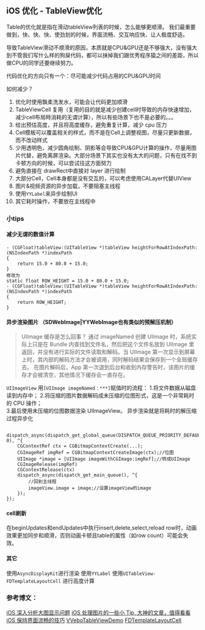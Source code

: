 ## iOS 优化 - TableView优化

Table的优化就是指在滑动tableView列表的时候，怎么能够更顺滑。
我们最重要做到，快、快、快、使劲划的时候，界面流畅、交互响应快、让人极度舒适。

导致TableView滑动不顺滑的原因，本质就是CPU&GPU还是不够强大，没有强大到不管我们写什么样的狗屎代码，都可以抹掉我们跟优秀程序猿之间的差距，所以做CPU的同学还要继续努力。

代码优化的方向只有一个：尽可能减少代码占用的CPU&GPU时间

如何减少？
1. 优化时使用飘柔洗发水，可能会让代码更加顺滑
2. TableViewCell 复用（复用的目的就是减少创建cell时导致的内存快速增加，减少cell布局時消耗的无谓计算），所以有些场景下也不是必要的。。。
3. 给出预估高度，并且将高度缓存，避免重复计算，减少 cpu 压力
4. Cell模板可以覆盖相关的样式，而不是在Cell上调整视图，尽量只更新数据，而不改动样式
5. 少用透明色，减少圆角绘制、阴影等会导致CPU&GPU计算的操作，尽量用图片代替，避免离屏渲染。大部分场景下其实也没有太大的问题，只有在找不到卡顿方向的时候，可以尝试往这方面努力
6. 避免直接在 drawRect中直接对 layer 进行绘制
7. 大部分Cell，Cell本身都是没有交互的，可以考虑使用CALayer代替UIView
8. 图片&视频资源的异步加载，不要阻塞主线程
9. 使用`YYLabel`来异步绘制UI
10. 其它耗时操作，不要放在主线程中


### 小tips
#### 减少无谓的数值计算
```
- (CGFloat)tableView:(UITableView *)tableView heightForRowAtIndexPath:(NSIndexPath *)indexPath
{
    return 15.0 + 80.0 + 15.0;
}
修改为
static float ROW_HEIGHT = 15.0 + 80.0 + 15.0;
- (CGFloat)tableView:(UITableView *)tableView heightForRowAtIndexPath:(NSIndexPath *)indexPath
{
    return ROW_HEIGHT;
}
```

#### 异步渲染图片 （SDWebImage|YYWebImage也有类似的预解压机制）

>UIImage 缓存是怎么回事？
通过 imageNamed 创建 UIImage 时，系统实际上只是在 Bundle 内查找到文件名，然后把这个文件名放到 UIImage 里返回，并没有进行实际的文件读取和解码。当 UIImage 第一次显示到屏幕上时，其内部的解码方法才会被调用，同时解码结果会保存到一个全局缓存去。
在图片解码后，App 第一次退到后台和收到内存警告时，该图片的缓存才会被清空，其他情况下缓存会一直存在。

`UIImageView` 用`[UIImage imageNamed：***]`赋值时的流程：
    1.将文件数据从磁盘读到内存中；
    2.将压缩的图片数据解码成未压缩的位图形式，这是一个非常耗时的 CPU 操作；  
    3.最后使用未压缩的位图数据渲染 UIImageView。
异步渲染就是将耗时的解压缩过程异步化

```

dispatch_async(dispatch_get_global_queue(DISPATCH_QUEUE_PRIORITY_DEFAULT, 0), ^{
    CGContextRef ctx = CGBitmapContextCreate(...);
    CGImageRef imgRef = CGBitmapContextCreateImage(ctx);//位图
    UIImage *image = [UIImage imageWithCGImage:imgRef];//转成UIImage
    CGImageRelease(imgRef)
    CGContextRelease(ctx)
    dispatch_async(dispatch_get_main_queue(), ^{
        //回到主线程
        imageView.image = image;//设置imageView的image
    });
});
```

#### cell刷新
在beginUpdates和endUpdates中执行insert,delete,select,reload row时，动画效果更加同步和顺滑，否则动画卡顿且table的属性（如row count）可能会失效。

#### 其它
使用`AsyncDisplayKit`进行渲染
使用`YYLabel`
使用`UITableView-FDTemplateLayoutCell` 进行高度计算




### 参考博文：
[iOS 深入分析大图显示问题](https://juejin.cn/post/68449035975498137670)
[iOS 处理图片的一些小 Tip, 大神的文章，值得看看](https://blog.ibireme.com/2015/11/02/ios_image_tips)
[iOS 保持界面流畅的技巧](https://blog.ibireme.com/2015/11/12/smooth_user_interfaces_for_ios/)
[VVeboTableViewDemo](https://github.com/johnil/VVeboTableViewDemo)
[FDTemplateLayoutCell](http://blog.sunnyxx.com/2015/05/17/cell-height-calculation/)

